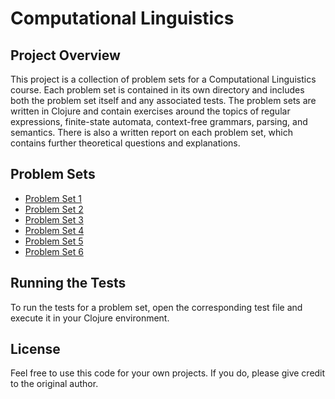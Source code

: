 # Computational Linguistics

## Project Overview
This project is a collection of problem sets for a Computational Linguistics course. Each problem set is contained in its own directory and includes both the problem set itself and any associated tests. The problem sets are written in Clojure and contain exercises around the topics of regular expressions, finite-state automata, context-free grammars, parsing, and semantics. There is also a written report on each problem set, which contains further theoretical questions and explanations.

## Problem Sets
- [Problem Set 1](ps-1/ps1-tiegges-jan.clj)
- [Problem Set 2](ps-2/ps2-tiegges-jan.clj)
- [Problem Set 3](ps-3/ps3-tiegges-jan.clj)
- [Problem Set 4](ps-4/ps4-tiegges-jan.clj)
- [Problem Set 5](ps-5/ps5-tiegges-jan.tex)
- [Problem Set 6](ps-6/ps6-tiegges-jan.clj)

## Running the Tests
To run the tests for a problem set, open the corresponding test file and execute it in your Clojure environment.

## License
Feel free to use this code for your own projects. If you do, please give credit to the original author.